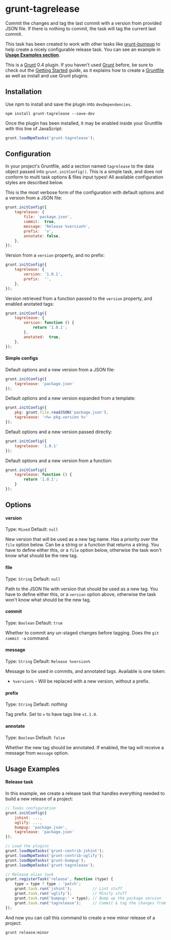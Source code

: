 # grunt-tagrelease

Commit the changes and tag the last commit with a version from provided JSON file. If there is nothing to commit, the
task will tag the current last commit.

This task has been created to work with other tasks like [grunt-bumpup](https://github.com/darsain/grunt-bumpup) to help
create a nicely configurable release task. You can see an example in **[Usage Examples section](#usage-examples)**.

This is a [Grunt](http://gruntjs.com/) 0.4 plugin. If you haven't used [Grunt](http://gruntjs.com/) before, be sure to
check out the [Getting Started](http://gruntjs.com/getting-started) guide, as it explains how to create a
[Gruntfile](http://gruntjs.com/sample-gruntfile) as well as install and use Grunt plugins.

## Installation

Use npm to install and save the plugin into `devDependencies`.

```shell
npm install grunt-tagrelease --save-dev
```

Once the plugin has been installed, it may be enabled inside your Gruntfile with this line of JavaScript:

```js
grunt.loadNpmTasks('grunt-tagrelease');
```

## Configuration

In your project's Gruntfile, add a section named `tagrelease` to the data object passed into `grunt.initConfig()`. This is a
simple task, and does not conform to multi task options & files input types! All available configuration styles are
described below.

This is the most verbose form of the configuration with default options and a version from a JSON file:

```js
grunt.initConfig({
	tagrelease: {
		file: 'package.json',
		commit:  true,
		message: 'Release %version%',
		prefix:  'v',
		annotate: false,
	},
});
```

Version from a `version` property, and no prefix:

```js
grunt.initConfig({
	tagrelease: {
		version: '1.0.1',
		prefix:  '',
	},
});
```

Version retrieved from a function passed to the `version` property, and enabled anotated tags:

```js
grunt.initConfig({
	tagrelease: {
		version: function () {
			return '1.0.1';
		},
		anotated:  true,
	},
});
```

#### Simple configs

Default options and a new version from a JSON file:

```js
grunt.initConfig({
	tagrelease: 'package.json'
});
```

Default options and a new version expanded from a template:

```js
grunt.initConfig({
	pkg: grunt.file.readJSON('package.json'),
	tagrelease: '<%= pkg.version %>'
});
```

Default options and a new version passed directly:

```js
grunt.initConfig({
	tagrelease: '1.0.1'
});
```

Default options and a new version from a function:

```js
grunt.initConfig({
	tagrelease: function () {
		return '1.0.1';
	}
});
```

## Options

#### version
Type: `Mixed`
Default: `null`

New version that will be used as a new tag name. Has a priority over the `file` option below. Can be a string or a
function that returns a string. You have to define either this, or a `file` option below, otherwise the task won't know
what should be the new tag.

#### file
Type: `String`
Default: `null`

Path to the JSON file with version that should be used as a new tag. You have to define either this, or a `version`
option above, otherwise the task won't know what should be the new tag.

#### commit
Type: `Boolean`
Default: `true`

Whether to commit any un-staged changes before tagging. Does the `git commit -a` command.

#### message
Type: `String`
Default: `Release %version%`

Message to be used in commits, and annotated tags. Available is one token:

- `%version%` - Will be replaced with a new version, without a prefix.

#### prefix
Type: `String`
Default: *nothing*

Tag prefix. Set to `v` to have tags line `v1.1.0`.

#### annotate
Type: `Boolean`
Default: `false`

Whether the new tag should be annotated. If enabled, the tag will receive a message from `message` option.

## Usage Examples

#### Release task

In this example, we create a release task that handles everything needed to build a new release of a project:

```js
// Tasks configuration
grunt.initConfig({
	jshint: ...,
	uglify: ...,
	bumpup: 'package.json',
	tagrelease: 'package.json'
});

// Load the plugins
grunt.loadNpmTasks('grunt-contrib-jshint');
grunt.loadNpmTasks('grunt-contrib-uglify');
grunt.loadNpmTasks('grunt-bumpup');
grunt.loadNpmTasks('grunt-tagrelease');

// Release alias task
grunt.registerTask('release', function (type) {
	type = type ? type : 'patch';
	grunt.task.run('jshint');         // Lint stuff
	grunt.task.run('uglify');         // Minify stuff
	grunt.task.run('bumpup:' + type); // Bump up the package version
	grunt.task.run('tagrelease');     // Commit & tag the changes from above
});
```

And now you can call this command to create a new minor release of a project:

```shell
grunt release:minor
```